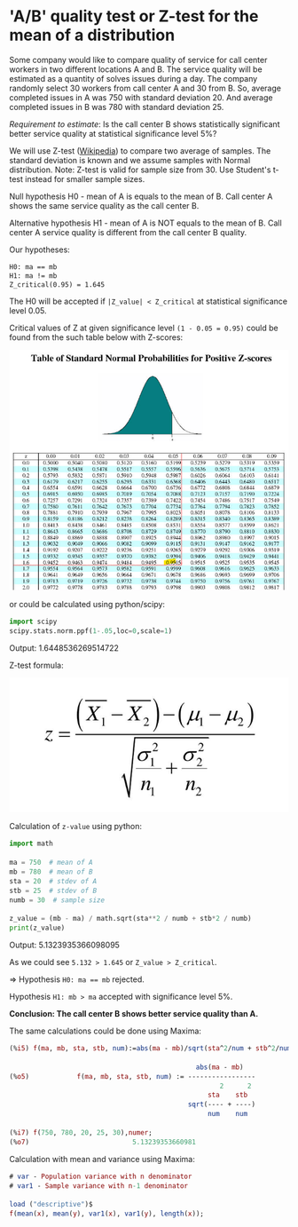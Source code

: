 # 'A/B' quality test or Z-test for the mean of a distribution

Some company would like to compare quality of service for call center workers in two different locations A and B. The service quality will be estimated as a quantity of solves issues during a day. The company randomly select 30 workers from call center A and 30 from B. So, average completed issues in A was 750 with standard deviation 20. And average completed issues in B was 780 with standard deviation 25.

_Requirement to estimate_: Is the call center B shows statistically significant better service quality at statistical significance level 5%?

We will use Z-test ([Wikipedia](https://en.wikipedia.org/wiki/Z-test)) to compare two average of samples. The standard deviation is known and we assume samples with Normal distribution. Note: Z-test is valid for sample size from 30. Use Student's t-test instead for smaller sample sizes.

Null hypothesis H0 - mean of A is equals to the mean of B. Call center A shows the same service quality as the call center B.

Alternative hypothesis H1 - mean of A is NOT equals to the mean of B. Call center A service quality is different from the call center B quality.

Our hypotheses:
```
H0: ma == mb
H1: ma != mb
Z_critical(0.95) = 1.645
```

The H0 will be accepted if `|Z_value| < Z_critical` at statistical significance level 0.05.

Critical values of Z at given significance level `(1 - 0.05 = 0.95)` could be found from the such table below with Z-scores:

![](z-scores.png)

or could be calculated using python/scipy:

```python
import scipy
scipy.stats.norm.ppf(1-.05,loc=0,scale=1)
```
Output: 1.6448536269514722

Z-test formula:

![](z-formula.png)

Calculation of `z-value` using python:
```python
import math

ma = 750  # mean of A
mb = 780  # mean of B
sta = 20  # stdev of A
stb = 25  # stdev of B
numb = 30  # sample size

z_value = (mb - ma) / math.sqrt(sta**2 / numb + stb*2 / numb)
print(z_value)
```

Output: 5.1323935366098095

As we could see `5.132 > 1.645` or `Z_value > Z_critical`.

=> Hypothesis `H0: ma == mb` rejected. 

Hypothesis `H1: mb > ma` accepted with significance level 5%.

**Conclusion: The call center B shows better service quality than A.**

The same calculations could be done using Maxima:
```maxima
(%i5) f(ma, mb, sta, stb, num):=abs(ma - mb)/sqrt(sta^2/num + stb^2/num);

                                               abs(ma - mb)
(%o5)            f(ma, mb, sta, stb, num) := -----------------
                                                     2      2
                                                  sta    stb
                                             sqrt(---- + ----)
                                                  num    num

(%i7) f(750, 780, 20, 25, 30),numer;
(%o7)                          5.13239353660981
```


Calculation with mean and variance using Maxima:
```maxima
# var - Population variance with n denominator
# var1 - Sample variance with n-1 denominator

load ("descriptive")$
f(mean(x), mean(y), var1(x), var1(y), length(x));
```


